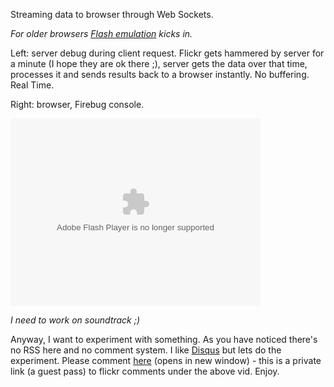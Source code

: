 Streaming data to browser through Web Sockets.

_For older browsers [Flash emulation](http://github.com/gimite/web-socket-js) kicks in._

Left: server debug during client request. Flickr gets hammered by server for a minute (I hope they are ok there ;), server gets the data over that time, processes it and sends results back to a browser instantly. No buffering. Real Time.

Right: browser, Firebug console.

<object type="application/x-shockwave-flash" width="400" height="300" data="http://www.flickr.com/apps/video/stewart.swf?v=71377" classid="clsid:D27CDB6E-AE6D-11cf-96B8-444553540000"> <param name="flashvars" value="intl_lang=en-us&photo_secret=bc9bf2a911&photo_id=4208724439&flickr_show_info_box=true"></param> <param name="movie" value="http://www.flickr.com/apps/video/stewart.swf?v=71377"></param> <param name="bgcolor" value="#000000"></param> <param name="allowFullScreen" value="true"></param><embed type="application/x-shockwave-flash" src="http://www.flickr.com/apps/video/stewart.swf?v=71377" bgcolor="#000000" allowfullscreen="true" flashvars="intl_lang=en-us&photo_secret=bc9bf2a911&photo_id=4208724439&flickr_show_info_box=true" height="300" width="400"></embed></object>

_I need to work on soundtrack ;)_

Anyway, I want to experiment with something. As you have noticed there's no RSS here and no comment system. I like [Disqus](http://disqus.com/) but lets do the experiment. Please comment <a href="http://flickr.com/gp/ncr/w13u8w" _target="blank">here</a> (opens in new window) - this is a private link (a guest pass) to flickr comments under the above vid. Enjoy.
